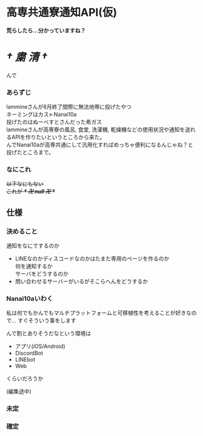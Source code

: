 # 高専共通寮通知API(仮)  
 
**荒らしたら…分かっていますね？**  
 
# ***† 粛 清 †***  

んで  

### あらずじ  
 
lammineさんが8月終了間際に無法地帯に投げたやつ  
ネーミングはカス←Nanai10a  
投げたのはぬーべすとさんだった希ガス  
lammineさんが高専寮の風呂, 食堂, 洗濯機, 乾燥機などの使用状況や通知を送れるAPIを作りたいというところから来た。  
んでNanai10aが高専共通にして汎用化すればめっちゃ便利になるんじゃね？と投げたところまで。  

### なにこれ  

~~以下なにもない  
これが ***†  卍  null  卍  †***~~  


## 仕様  

### 決めること  
通知をなにでするのか  
* LINEなのかディスコードなのかはたまた専用のページを作るのか  
何を通知するか  
サーバをどうするのか  
* 問い合わせるサーバーがいるがそこらへんをどうするか  

### Nanai10aいわく

私は何でもかんでもマルチプラットフォームと可移植性を考えることが好きなので...
すぐそういう事をします

んで割とありそうだなという環境は
- アプリ(iOS/Android)
- DiscordBot
- LINEbot
- Web

くらいだろうか

(編集途中)



### 未定



### 確定


